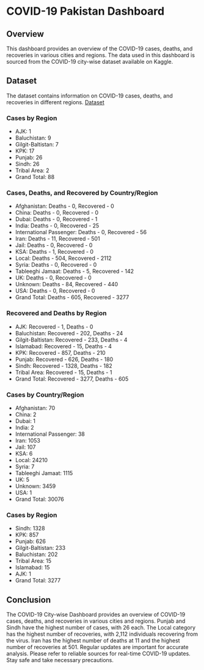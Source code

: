 # COVID-19 Pakistan Dashboard

## Overview
This dashboard provides an overview of the COVID-19 cases, deaths, and recoveries in various cities and regions. The data used in this dashboard is sourced from the COVID-19 city-wise dataset available on Kaggle.

## Dataset
The dataset contains information on COVID-19 cases, deaths, and recoveries in different regions. [Dataset](https://drive.google.com/file/d/19hJCj-AecTAmi-Dq3VFMtpBoqhQmOHLp/view?usp=sharing)

### Cases by Region
- AJK: 1
- Baluchistan: 9
- Gilgit-Baltistan: 7
- KPK: 17
- Punjab: 26
- Sindh: 26
- Tribal Area: 2
- Grand Total: 88

### Cases, Deaths, and Recovered by Country/Region
- Afghanistan: Deaths - 0, Recovered - 0
- China: Deaths - 0, Recovered - 0
- Dubai: Deaths - 0, Recovered - 1
- India: Deaths - 0, Recovered - 25
- International Passenger: Deaths - 0, Recovered - 56
- Iran: Deaths - 11, Recovered - 501
- Jail: Deaths - 0, Recovered - 0
- KSA: Deaths - 1, Recovered - 0
- Local: Deaths - 504, Recovered - 2112
- Syria: Deaths - 0, Recovered - 0
- Tableeghi Jamaat: Deaths - 5, Recovered - 142
- UK: Deaths - 0, Recovered - 0
- Unknown: Deaths - 84, Recovered - 440
- USA: Deaths - 0, Recovered - 0
- Grand Total: Deaths - 605, Recovered - 3277

### Recovered and Deaths by Region
- AJK: Recovered - 1, Deaths - 0
- Baluchistan: Recovered - 202, Deaths - 24
- Gilgit-Baltistan: Recovered - 233, Deaths - 4
- Islamabad: Recovered - 15, Deaths - 4
- KPK: Recovered - 857, Deaths - 210
- Punjab: Recovered - 626, Deaths - 180
- Sindh: Recovered - 1328, Deaths - 182
- Tribal Area: Recovered - 15, Deaths - 1
- Grand Total: Recovered - 3277, Deaths - 605

### Cases by Country/Region
- Afghanistan: 70
- China: 2
- Dubai: 1
- India: 2
- International Passenger: 38
- Iran: 1053
- Jail: 107
- KSA: 6
- Local: 24210
- Syria: 7
- Tableeghi Jamaat: 1115
- UK: 5
- Unknown: 3459
- USA: 1
- Grand Total: 30076

### Cases by Region
- Sindh: 1328
- KPK: 857
- Punjab: 626
- Gilgit-Baltistan: 233
- Baluchistan: 202
- Tribal Area: 15
- Islamabad: 15
- AJK: 1
- Grand Total: 3277

## Conclusion
The COVID-19 City-wise Dashboard provides an overview of COVID-19 cases, deaths, and recoveries in various cities and regions. Punjab and Sindh have the highest number of cases, with 26 each. The Local category has the highest number of recoveries, with 2,112 individuals recovering from the virus. Iran has the highest number of deaths at 11 and the highest number of recoveries at 501. Regular updates are important for accurate analysis. Please refer to reliable sources for real-time COVID-19 updates. Stay safe and take necessary precautions.
